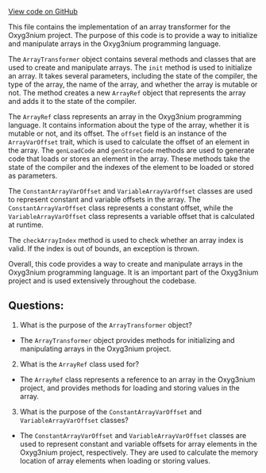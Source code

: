 [View code on GitHub](https://github.com/oxyg3nium/oxyg3nium/ralph/src/main/scala/org/oxyg3nium/ralph/ArrayTransformer.scala)

This file contains the implementation of an array transformer for the Oxyg3nium project. The purpose of this code is to provide a way to initialize and manipulate arrays in the Oxyg3nium programming language. 

The `ArrayTransformer` object contains several methods and classes that are used to create and manipulate arrays. The `init` method is used to initialize an array. It takes several parameters, including the state of the compiler, the type of the array, the name of the array, and whether the array is mutable or not. The method creates a new `ArrayRef` object that represents the array and adds it to the state of the compiler. 

The `ArrayRef` class represents an array in the Oxyg3nium programming language. It contains information about the type of the array, whether it is mutable or not, and its offset. The `offset` field is an instance of the `ArrayVarOffset` trait, which is used to calculate the offset of an element in the array. The `genLoadCode` and `genStoreCode` methods are used to generate code that loads or stores an element in the array. These methods take the state of the compiler and the indexes of the element to be loaded or stored as parameters. 

The `ConstantArrayVarOffset` and `VariableArrayVarOffset` classes are used to represent constant and variable offsets in the array. The `ConstantArrayVarOffset` class represents a constant offset, while the `VariableArrayVarOffset` class represents a variable offset that is calculated at runtime. 

The `checkArrayIndex` method is used to check whether an array index is valid. If the index is out of bounds, an exception is thrown. 

Overall, this code provides a way to create and manipulate arrays in the Oxyg3nium programming language. It is an important part of the Oxyg3nium project and is used extensively throughout the codebase.
## Questions: 
 1. What is the purpose of the `ArrayTransformer` object?
- The `ArrayTransformer` object provides methods for initializing and manipulating arrays in the Oxyg3nium project.

2. What is the `ArrayRef` class used for?
- The `ArrayRef` class represents a reference to an array in the Oxyg3nium project, and provides methods for loading and storing values in the array.

3. What is the purpose of the `ConstantArrayVarOffset` and `VariableArrayVarOffset` classes?
- The `ConstantArrayVarOffset` and `VariableArrayVarOffset` classes are used to represent constant and variable offsets for array elements in the Oxyg3nium project, respectively. They are used to calculate the memory location of array elements when loading or storing values.